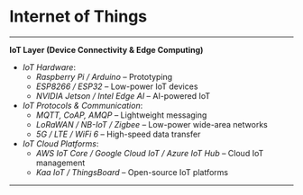 # Internet of Things

***

**IoT Layer (Device Connectivity & Edge Computing)**

* _IoT Hardware_:
  * _Raspberry Pi / Arduino_ – Prototyping
  * _ESP8266 / ESP32_ – Low-power IoT devices
  * _NVIDIA Jetson / Intel Edge AI_ – AI-powered IoT
* _IoT Protocols & Communication_:
  * _MQTT, CoAP, AMQP_ – Lightweight messaging
  * _LoRaWAN / NB-IoT / Zigbee_ – Low-power wide-area networks
  * _5G / LTE / WiFi 6_ – High-speed data transfer
* _IoT Cloud Platforms_:
  * _AWS IoT Core / Google Cloud IoT / Azure IoT Hub_ – Cloud IoT management
  * _Kaa IoT / ThingsBoard_ – Open-source IoT platforms

***

